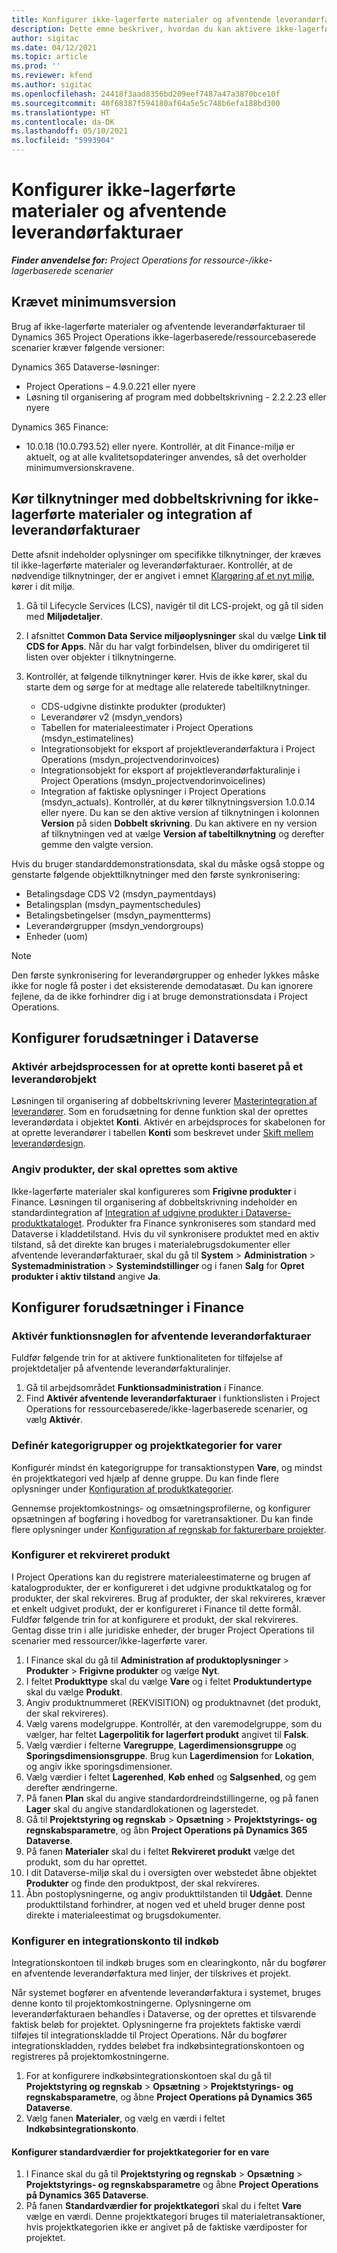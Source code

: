 ```yaml
---
title: Konfigurer ikke-lagerførte materialer og afventende leverandørfakturaer
description: Dette emne beskriver, hvordan du kan aktivere ikke-lagerførte materialer og afventende leverandørfakturaer.
author: sigitac
ms.date: 04/12/2021
ms.topic: article
ms.prod: ''
ms.reviewer: kfend
ms.author: sigitac
ms.openlocfilehash: 24418f3aad8356bd209eef7487a47a3870bce10f
ms.sourcegitcommit: 40f68387f594180af64a5e5c748b6efa188bd300
ms.translationtype: HT
ms.contentlocale: da-DK
ms.lasthandoff: 05/10/2021
ms.locfileid: "5993904"
---
```

# <a name="configure-non-stocked-materials-and-pending-vendor-invoices"></a>Konfigurer ikke-lagerførte materialer og afventende leverandørfakturaer

_**Finder anvendelse for:** Project Operations for ressource-/ikke-lagerbaserede scenarier_

## <a name="minimum-version-requirement"></a>Krævet minimumsversion

Brug af ikke-lagerførte materialer og afventende leverandørfakturaer til Dynamics 365 Project Operations ikke-lagerbaserede/ressourcebaserede scenarier kræver følgende versioner:

Dynamics 365 Dataverse-løsninger:

- Project Operations – 4.9.0.221 eller nyere
- Løsning til organisering af program med dobbeltskrivning - 2.2.2.23 eller nyere

Dynamics 365 Finance:
- 10.0.18 (10.0.793.52) eller nyere. Kontrollér, at dit Finance-miljø er aktuelt, og at alle kvalitetsopdateringer anvendes, så det overholder minimumversionskravene.

## <a name="run-dual-write-maps-for-non-stocked-materials-and-vendor-invoice-integration"></a>Kør tilknytninger med dobbeltskrivning for ikke-lagerførte materialer og integration af leverandørfakturaer

Dette afsnit indeholder oplysninger om specifikke tilknytninger, der kræves til ikke-lagerførte materialer og leverandørfakturaer. Kontrollér, at de nødvendige tilknytninger, der er angivet i emnet [Klargøring af et nyt miljø](../environment/resource-provision-new-environment.md#run-project-operations-dual-write-maps), kører i dit miljø.

1. Gå til Lifecycle Services (LCS), navigér til dit LCS-projekt, og gå til siden med **Miljødetaljer**.
2. I afsnittet **Common Data Service miljøoplysninger** skal du vælge **Link til CDS for Apps**. Når du har valgt forbindelsen, bliver du omdirigeret til listen over objekter i tilknytningerne.
3. Kontrollér, at følgende tilknytninger kører. Hvis de ikke kører, skal du starte dem og sørge for at medtage alle relaterede tabeltilknytninger.

    - CDS-udgivne distinkte produkter (produkter)
    - Leverandører v2 (msdyn_vendors)
    - Tabellen for materialeestimater i Project Operations (msdyn_estimatelines)
    - Integrationsobjekt for eksport af projektleverandørfaktura i Project Operations (msdyn_projectvendorinvoices)
    - Integrationsobjekt for eksport af projektleverandørfakturalinje i Project Operations (msdyn_projectvendorinvoicelines)
    - Integration af faktiske oplysninger i Project Operations (msdyn_actuals). Kontrollér, at du kører tilknytningsversion 1.0.0.14 eller nyere. Du kan se den aktive version af tilknytningen i kolonnen **Version** på siden **Dobbelt skrivning**. Du kan aktivere en ny version af tilknytningen ved at vælge **Version af tabeltilknytning** og derefter gemme den valgte version.

Hvis du bruger standarddemonstrationsdata, skal du måske også stoppe og genstarte følgende objekttilknytninger med den første synkronisering:
  - Betalingsdage CDS V2 (msdyn_paymentdays)
  - Betalingsplan (msdyn_paymentschedules)
  - Betalingsbetingelser (msdyn_paymentterms)
  - Leverandørgrupper (msdyn_vendorgroups)
  - Enheder (uom)

> [!NOTE]
> Den første synkronisering for leverandørgrupper og enheder lykkes måske ikke for nogle få poster i det eksisterende demodatasæt. Du kan ignorere fejlene, da de ikke forhindrer dig i at bruge demonstrationsdata i Project Operations.

## <a name="configure-prerequisites-in-dataverse"></a>Konfigurer forudsætninger i Dataverse

### <a name="activate-workflow-to-create-accounts-based-on-vendor-entity"></a>Aktivér arbejdsprocessen for at oprette konti baseret på et leverandørobjekt

Løsningen til organisering af dobbeltskrivning leverer [Masterintegration af leverandører](/dynamics365/fin-ops-core/dev-itpro/data-entities/dual-write/vendor-mapping.md). Som en forudsætning for denne funktion skal der oprettes leverandørdata i objektet **Konti**. Aktivér en arbejdsproces for skabelonen for at oprette leverandører i tabellen **Konti** som beskrevet under [Skift mellem leverandørdesign](/dynamics365/fin-ops-core/dev-itpro/data-entities/dual-write/vendor-switch.md#use-the-extended-vendor-design-for-vendors-of-the-organization-type).

### <a name="set-products-to-be-created-as-active"></a>Angiv produkter, der skal oprettes som aktive

Ikke-lagerførte materialer skal konfigureres som **Frigivne produkter** i Finance. Løsningen til organisering af dobbeltskrivning indeholder en standardintegration af [Integration af udgivne produkter i Dataverse-produktkataloget](/dynamics365/fin-ops-core/dev-itpro/data-entities/dual-write/product-mapping.md). Produkter fra Finance synkroniseres som standard med Dataverse i kladdetilstand. Hvis du vil synkronisere produktet med en aktiv tilstand, så det direkte kan bruges i materialebrugsdokumenter eller afventende leverandørfakturaer, skal du gå til **System** > **Administration** > **Systemadministration** > **Systemindstillinger** og i fanen **Salg** for **Opret produkter i aktiv tilstand** angive **Ja**.

## <a name="configure-prerequisites-in-finance"></a>Konfigurer forudsætninger i Finance

### <a name="enable-the-feature-key-for-pending-vendor-invoices"></a>Aktivér funktionsnøglen for afventende leverandørfakturaer

Fuldfør følgende trin for at aktivere funktionaliteten for tilføjelse af projektdetaljer på afventende leverandørfakturalinjer.

1. Gå til arbejdsområdet **Funktionsadministration** i Finance.
2. Find **Aktivér afventende leverandørfakturaer** i funktionslisten i Project Operations for ressourcebaserede/ikke-lagerbaserede scenarier, og vælg **Aktivér**.

### <a name="define-category-groups-and-project-categories-for-items"></a>Definér kategorigrupper og projektkategorier for varer

Konfigurér mindst én kategorigruppe for transaktionstypen **Vare**, og mindst én projektkategori ved hjælp af denne gruppe. Du kan finde flere oplysninger under [Konfiguration af produktkategorier](../project-accounting/configure-project-categories.md#category-groups).

Gennemse projektomkostnings- og omsætningsprofilerne, og konfigurer opsætningen af bogføring i hovedbog for varetransaktioner. Du kan finde flere oplysninger under [Konfiguration af regnskab for fakturerbare projekter](../project-accounting/configure-accounting-billable-projects.md).

### <a name="set-up-a-write-in-product"></a>Konfigurer et rekvireret produkt

I Project Operations kan du registrere materialeestimaterne og brugen af katalogprodukter, der er konfigureret i det udgivne produktkatalog og for produkter, der skal rekvireres. Brug af produkter, der skal rekvireres, kræver et enkelt udgivet produkt, der er konfigureret i Finance til dette formål. Fuldfør følgende trin for at konfigurere et produkt, der skal rekvireres. Gentag disse trin i alle juridiske enheder, der bruger Project Operations til scenarier med ressourcer/ikke-lagerførte varer.

1. I Finance skal du gå til **Administration af produktoplysninger** > **Produkter** > **Frigivne produkter** og vælge **Nyt**.
2. I feltet **Produkttype** skal du vælge **Vare** og i feltet **Produktundertype** skal du vælge **Produkt**.
3. Angiv produktnummeret (REKVISITION) og produktnavnet (det produkt, der skal rekvireres).
4. Vælg varens modelgruppe. Kontrollér, at den varemodelgruppe, som du vælger, har feltet **Lagerpolitik for lagerført produkt** angivet til **Falsk**.
5. Vælg værdier i felterne **Varegruppe**, **Lagerdimensionsgruppe** og **Sporingsdimensionsgruppe**. Brug kun **Lagerdimension** for **Lokation**, og angiv ikke sporingsdimensioner.
6. Vælg værdier i feltet **Lagerenhed**, **Køb enhed** og **Salgsenhed**, og gem derefter ændringerne.
7. På fanen **Plan** skal du angive standardordreindstillingerne, og på fanen **Lager** skal du angive standardlokationen og lagerstedet.
8. Gå til **Projektstyring og regnskab** > **Opsætning** > **Projektstyrings- og regnskabsparametre**, og åbn **Project Operations på Dynamics 365 Dataverse**. 
9. På fanen **Materialer** skal du i feltet **Rekvireret produkt** vælge det produkt, som du har oprettet.
10. I dit Dataverse-miljø skal du i oversigten over webstedet åbne objektet **Produkter** og finde den produktpost, der skal rekvireres. 
11. Åbn postoplysningerne, og angiv produkttilstanden til **Udgået**. Denne produkttilstand forhindrer, at nogen ved et uheld bruger denne post direkte i materialeestimat og brugsdokumenter.

### <a name="set-up-a-procurement-integration-account"></a>Konfigurer en integrationskonto til indkøb

Integrationskontoen til indkøb bruges som en clearingkonto, når du bogfører en afventende leverandørfaktura med linjer, der tilskrives et projekt.

Når systemet bogfører en afventende leverandørfaktura i systemet, bruges denne konto til projektomkostningerne. Oplysningerne om leverandørfakturaen behandles i Dataverse, og der oprettes et tilsvarende faktisk beløb for projektet. Oplysningerne fra projektets faktiske værdi tilføjes til integrationskladde til Project Operations. Når du bogfører integrationskladden, ryddes beløbet fra indkøbsintegrationskontoen og registreres på projektomkostningerne.

1. For at konfigurere indkøbsintegrationskontoen skal du gå til **Projektstyring og regnskab** > **Opsætning** > **Projektstyrings- og regnskabsparametre**, og åbne **Project Operations på Dynamics 365 Dataverse**. 
2. Vælg fanen **Materialer**, og vælg en værdi i feltet **Indkøbsintegrationskonto**.

#### <a name="set-up-project-category-defaults-for-an-item"></a>Konfigurer standardværdier for projektkategorier for en vare

1. I Finance skal du gå til **Projektstyring og regnskab** > **Opsætning** > **Projektstyrings- og regnskabsparametre** og åbne **Project Operations på Dynamics 365 Dataverse**. 
2. På fanen **Standardværdier for projektkategori** skal du i feltet **Vare** vælge en værdi. Denne projektkategori bruges til materialetransaktioner, hvis projektkategorien ikke er angivet på de faktiske værdiposter for projektet.
